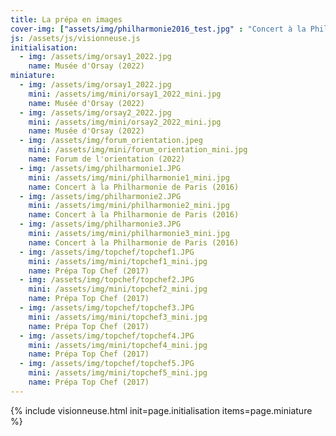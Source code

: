 ```yaml
---
title: La prépa en images
cover-img: ["assets/img/philharmonie2016_test.jpg" : "Concert à la Philharmonie de Paris (2016)", "assets/img/parlement_strasbourg.JPG" : "Parlement Strasbourg", "assets/img/topchef/topchef1.JPG" : "Prépa top chef"]
js: /assets/js/visionneuse.js
initialisation:
  - img: /assets/img/orsay1_2022.jpg
    name: Musée d'Orsay (2022)
miniature: 
  - img: /assets/img/orsay1_2022.jpg
    mini: /assets/img/mini/orsay1_2022_mini.jpg
    name: Musée d'Orsay (2022)
  - img: /assets/img/orsay2_2022.jpg
    mini: /assets/img/mini/orsay2_2022_mini.jpg
    name: Musée d'Orsay (2022)
  - img: /assets/img/forum_orientation.jpeg
    mini: /assets/img/mini/forum_orientation_mini.jpg
    name: Forum de l'orientation (2022)
  - img: /assets/img/philharmonie1.JPG
    mini: /assets/img/mini/philharmonie1_mini.jpg
    name: Concert à la Philharmonie de Paris (2016)
  - img: /assets/img/philharmonie2.JPG
    mini: /assets/img/mini/philharmonie2_mini.jpg
    name: Concert à la Philharmonie de Paris (2016)
  - img: /assets/img/philharmonie3.JPG
    mini: /assets/img/mini/philharmonie3_mini.jpg
    name: Concert à la Philharmonie de Paris (2016) 
  - img: /assets/img/topchef/topchef1.JPG
    mini: /assets/img/mini/topchef1_mini.jpg
    name: Prépa Top Chef (2017)
  - img: /assets/img/topchef/topchef2.JPG
    mini: /assets/img/mini/topchef2_mini.jpg
    name: Prépa Top Chef (2017)
  - img: /assets/img/topchef/topchef3.JPG
    mini: /assets/img/mini/topchef3_mini.jpg
    name: Prépa Top Chef (2017)
  - img: /assets/img/topchef/topchef4.JPG
    mini: /assets/img/mini/topchef4_mini.jpg
    name: Prépa Top Chef (2017)
  - img: /assets/img/topchef/topchef5.JPG
    mini: /assets/img/mini/topchef5_mini.jpg
    name: Prépa Top Chef (2017)
---
```


{% include visionneuse.html init=page.initialisation items=page.miniature %}



